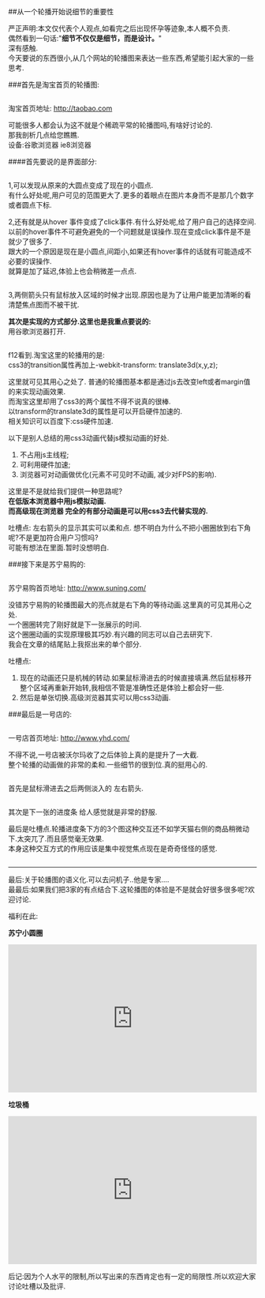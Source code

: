##从一个轮播开始说细节的重要性

严正声明:本文仅代表个人观点,如看完之后出现怀孕等迹象,本人概不负责. <br />
偶然看到一句话:"__细节不仅仅是细节，而是设计。__"  <br />
深有感触. <br />
今天要说的东西很小,从几个网站的轮播图来表达一些东西,希望能引起大家的一些思考.  <br />



###首先是淘宝首页的轮播图: <br />

<img src="http://huugle.duapp.com/meta/img/2014316/tb.jpg" alt="" />

淘宝首页地址: http://taobao.com

可能很多人都会认为这不就是个稀疏平常的轮播图吗,有啥好讨论的. <br />
那我剖析几点给您瞧瞧. <br />
设备:谷歌浏览器 ie8浏览器 <br />


####首先要说的是界面部分: 

<img src="http://huugle.duapp.com/meta/img/2014316/tb2.jpg" alt="" />

1,可以发现从原来的大圆点变成了现在的小圆点. <br />
有什么好处呢,用户可见的范围更大了.更多的着眼点在图片本身而不是那几个数字或者圆点下标. <br />

2,还有就是从hover 事件变成了click事件.有什么好处呢,给了用户自己的选择空间. <br />
以前的hover事件不可避免避免的一个问题就是误操作.现在变成click事件是不是就少了很多了. <br />
跟大的一个原因是现在是小圆点,间距小,如果还有hover事件的话就有可能造成不必要的误操作. <br />
就算是加了延迟,体验上也会稍微差一点点. <br />

<img src="http://huugle.duapp.com/meta/img/2014316/tb3.jpg" alt="" />

3,两侧箭头只有鼠标放入区域的时候才出现.原因也是为了让用户能更加清晰的看清楚焦点图而不被干扰. <br />


__其次是实现的方式部分.这里也是我重点要说的:__ <br />
用谷歌浏览器打开. <br />

<img src="http://huugle.duapp.com/meta/img/2014316/tb4.jpg" alt="" />

f12看到.淘宝这里的轮播用的是: <br />
css3的transition属性再加上-webkit-transform: translate3d(x,y,z); <br />

这里就可见其用心之处了. 普通的轮播图基本都是通过js去改变left或者margin值的来实现动画效果. <br />
而淘宝这里却用了css3的两个属性不得不说真的很棒. <br />
以transform的translate3d的属性是可以开启硬件加速的. <br />
相关知识可以百度下:css硬件加速.<br />

以下是别人总结的用css3动画代替js模拟动画的好处. <br />

1. 不占用js主线程;
2. 可利用硬件加速;
3. 浏览器可对动画做优化(元素不可见时不动画, 减少对FPS的影响).

这里是不是就给我们提供一种思路呢?  <br />
__在低版本浏览器中用js模拟动画.__ <br />
__而高级现在浏览器 完全的有部分动画是可以用css3去代替实现的.__ <br />

吐槽点: 左右箭头的显示其实可以柔和点. 
想不明白为什么不把小圈圈放到右下角呢?不是更加符合用户习惯吗? <br />
可能有想法在里面.暂时没想明白.


###接下来是苏宁易购的: 

<img src="http://huugle.duapp.com/meta/img/2014316/sn.jpg" alt="" />

苏宁易购首页地址: http://www.suning.com/


没错苏宁易购的轮播图最大的亮点就是右下角的等待动画.这里真的可见其用心之处. <br />
一个圈圈转完了刚好就是下一张展示的时间. <br />
这个圈圈动画的实现原理极其巧妙.有兴趣的同志可以自己去研究下. <br />
我会在文章的结尾贴上我抠出来的单个部分. <br />

吐槽点: <br />

1. 现在的动画还只是机械的转动.如果鼠标滑进去的时候直接填满.然后鼠标移开整个区域再重新开始转,我相信不管是准确性还是体验上都会好一些.
2. 然后是单张切换.高级浏览器其实可以用css3动画.


###最后是一号店的:

<img src="http://huugle.duapp.com/meta/img/2014316/yhd.jpg" alt="" />

一号店首页地址: http://www.yhd.com/

不得不说,一号店被沃尔玛收了之后体验上真的是提升了一大截. <br />
整个轮播的动画做的非常的柔和.一些细节的很到位.真的挺用心的. <br />

<img src="http://huugle.duapp.com/meta/img/2014316/yhd.gif" alt="" />

首先是鼠标滑进去之后两侧淡入的 左右箭头.

<img src="http://huugle.duapp.com/meta/img/2014316/yhd2.gif" alt="" />

其次是下一张的进度条 给人感觉就是非常的舒服.


最后是吐槽点.轮播进度条下方的3个图这种交互还不如学天猫右侧的商品稍微动下.太突兀了.而且感觉毫无效果. <br />
本身这种交互方式的作用应该是集中视觉焦点现在是奇奇怪怪的感觉. <br />

<img src="http://huugle.duapp.com/meta/img/2014316/tm.gif" alt="" />


-------------------------------------------------------


最后:关于轮播图的语义化.可以去问机子..他是专家.... <br />
最最后:如果我们把3家的有点结合下.这轮播图的体验是不是就会好很多很多呢?欢迎讨论. <br />


福利在此: <br />

__苏宁小圆圈__

<iframe width="100%" height="300" src="http://jsfiddle.net/6uhej/" allowfullscreen="allowfullscreen" frameborder="0"></iframe>

__垃圾桶__

<iframe width="100%" height="300" src="http://jsfiddle.net/hFaLK/" allowfullscreen="allowfullscreen" frameborder="0"></iframe>


后记:因为个人水平的限制,所以写出来的东西肯定也有一定的局限性.所以欢迎大家讨论吐槽以及批评.
